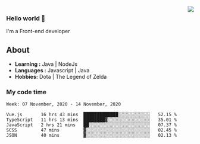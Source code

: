 <img align='right' src="https://github-readme-stats.vercel.app/api?username=jumodada&show_icons=true&theme=vue">

### Hello world 👋

I'm a Front-end developer 
    
## About
-  **Learning :** Java | NodeJs
-  **Languages :** Javascript | Java
-  **Hobbies:** Dota | The Legend of Zelda

### My code time

<!--START_SECTION:waka-->
```text
Week: 07 November, 2020 - 14 November, 2020

Vue.js       16 hrs 43 mins  █████████████░░░░░░░░░░░░   52.15 % 
TypeScript   11 hrs 13 mins  ████████▓░░░░░░░░░░░░░░░░   35.01 % 
JavaScript   2 hrs 21 mins   ██░░░░░░░░░░░░░░░░░░░░░░░   07.37 % 
SCSS         47 mins         ▓░░░░░░░░░░░░░░░░░░░░░░░░   02.45 % 
JSON         40 mins         ▓░░░░░░░░░░░░░░░░░░░░░░░░   02.13 % 
```
<!--END_SECTION:waka-->
